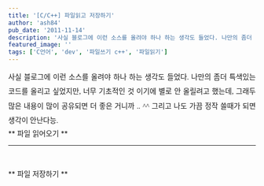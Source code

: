 ```yaml
---
title: '[C/C++] 파일읽고 저장하기'
author: 'ash84'
pub_date: '2011-11-14'
description: '사실 블로그에 이런 소스를 올려야 하나 하는 생각도 들었다. 나만의 좀더 특색있는 코드를 올리고 싶었지만, 너무 기초적인 것 이기에 별로 안 올릴려고 했는데, 그래두 많은 내용이 많이 공유되면 더 좋은 거니까 .. ^^ 그리고 나도 가끔 정작 쓸때가 되면 생각이 안난다능.'
featured_image: ''
tags: ['C언어', 'dev', '파일쓰기 c++', '파일읽기']
---
```



<div></div><div><div style="line-height: 2; text-align: justify; "><span style="font-family: Dotum; "><span style="font-size: 11pt; ">사실 블로그에 이런 소스를 올려야 하나 하는 생각도 들었다. 나만의 좀더 특색있는 코드를 올리고 싶었지만, 너무 기초적인 것 이기에 별로 안 올릴려고 했는데, 그래두 많은 내용이 많이 공유되면 더 좋은 거니까 .. ^^ 그리고 나도 가끔 정작 쓸때가 되면 생각이 안난다능. </span></span></div><span style="font-size: 11pt; ">  
</span>

<div style="line-height: 2; text-align: justify; "><span style="font-size: 11pt; ">  
</span>  
<span style="font-size: 11pt; ">  
</span></div><span style="font-size: 11pt; "></span>

  
<span style="font-size: 11pt; ">  
</span>**<span style="font-size: 11pt; ">  
 파일 읽어오기 </span>**

****

<script src="https://gist.github.com/3260886.js"></script>

**<span style="font-size: 11pt; ">  
</span>**

<span style="font-size: 11pt; ">  
</span>**<span style="font-size: 11pt; ">  
 파일 저장하기  
</span>**

<script src="https://gist.github.com/3260891.js"></script>

</div>

